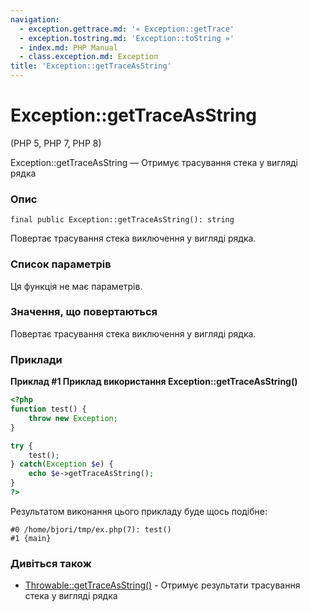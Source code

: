 ```yaml
---
navigation:
  - exception.gettrace.md: '« Exception::getTrace'
  - exception.tostring.md: 'Exception::toString »'
  - index.md: PHP Manual
  - class.exception.md: Exception
title: 'Exception::getTraceAsString'
---
```

# Exception::getTraceAsString

(PHP 5, PHP 7, PHP 8)

Exception::getTraceAsString — Отримує трасування стека у вигляді рядка

### Опис

```methodsynopsis
final public Exception::getTraceAsString(): string
```

Повертає трасування стека виключення у вигляді рядка.

### Список параметрів

Ця функція не має параметрів.

### Значення, що повертаються

Повертає трасування стека виключення у вигляді рядка.

### Приклади

**Приклад #1 Приклад використання **Exception::getTraceAsString()****

```php
<?php
function test() {
    throw new Exception;
}

try {
    test();
} catch(Exception $e) {
    echo $e->getTraceAsString();
}
?>
```

Результатом виконання цього прикладу буде щось подібне:

```
#0 /home/bjori/tmp/ex.php(7): test()
#1 {main}
```

### Дивіться також

-   [Throwable::getTraceAsString()](throwable.gettraceasstring.md) - Отримує результати трасування стека у вигляді рядка
